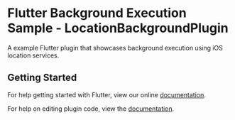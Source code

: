 # Flutter Background Execution Sample - LocationBackgroundPlugin

A example Flutter plugin that showcases background execution using iOS location services. 

## Getting Started

For help getting started with Flutter, view our online
[documentation](https://flutter.io/).

For help on editing plugin code, view the [documentation](https://flutter.io/platform-plugins/#edit-code).
